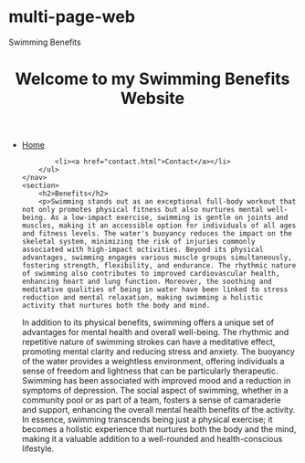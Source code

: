 # multi-page-web<!DOCTYPE html>
<html lang="en">
<head>
    <meta charset="UTF-8">
    <meta name="viewport" content="width=device-width, initial-scale=1.0">
    Swimming Benefits
    <link rel="stylesheet" href="styles.css">
</head>
<body>
    <header>
        <h1>Welcome to my Swimming Benefits Website</h1>
    </header>
    <nav>
        <ul>
            <li><a href="index.html">Home</a></li>
           
            <li><a href="contact.html">Contact</a></li>
        </ul>
    </nav>
    <section>
        <h2>Benefits</h2>
        <p>Swimming stands out as an exceptional full-body workout that not only promotes physical fitness but also nurtures mental well-being. As a low-impact exercise, swimming is gentle on joints and muscles, making it an accessible option for individuals of all ages and fitness levels. The water's buoyancy reduces the impact on the skeletal system, minimizing the risk of injuries commonly associated with high-impact activities. Beyond its physical advantages, swimming engages various muscle groups simultaneously, fostering strength, flexibility, and endurance. The rhythmic nature of swimming also contributes to improved cardiovascular health, enhancing heart and lung function. Moreover, the soothing and meditative qualities of being in water have been linked to stress reduction and mental relaxation, making swimming a holistic activity that nurtures both the body and mind.

In addition to its physical benefits, swimming offers a unique set of advantages for mental health and overall well-being. The rhythmic and repetitive nature of swimming strokes can have a meditative effect, promoting mental clarity and reducing stress and anxiety. The buoyancy of the water provides a weightless environment, offering individuals a sense of freedom and lightness that can be particularly therapeutic. Swimming has been associated with improved mood and a reduction in symptoms of depression. The social aspect of swimming, whether in a community pool or as part of a team, fosters a sense of camaraderie and support, enhancing the overall mental health benefits of the activity. In essence, swimming transcends being just a physical exercise; it becomes a holistic experience that nurtures both the body and the mind, making it a valuable addition to a well-rounded and health-conscious lifestyle.

